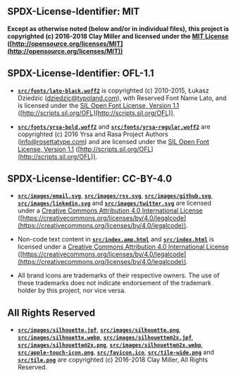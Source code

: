 ## SPDX-License-Identifier: MIT

**Except as otherwise noted (below and/or in individual files), this project is copyrighted (c) 2016-2018 Clay Miller and licensed under the [MIT License](LICENSE-MIT) ([http://opensource.org/licenses/MIT](http://opensource.org/licenses/MIT))**

## SPDX-License-Identifier: OFL-1.1

- [**`src/fonts/lato-black.woff2`**](src/fonts/lato-black.woff2) is copyrighted (c) 2010-2015, Łukasz Dziedzic (dziedzic@typoland.com), with Reserved Font Name Lato, and is licensed under the [SIL Open Font License, Version 1.1](LICENSE-OFL-1.1) ([http://scripts.sil.org/OFL](http://scripts.sil.org/OFL)).

- [**`src/fonts/yrsa-bold.woff2`**](src/fonts/yrsa-bold.woff2) and [**`src/fonts/yrsa-regular.woff2`**](src/fonts/yrsa-regular.woff2) are copyrighted (c) 2016 Yrsa and Rasa Project Authors (info@rosettatype.com) and are licensed under the [SIL Open Font License, Version 1.1](LICENSE-OFL-1.1) ([http://scripts.sil.org/OFL](http://scripts.sil.org/OFL)).

## SPDX-License-Identifier: CC-BY-4.0

- [**`src/images/email.svg`**](src/images/email.svg), [**`src/images/rss.svg`**](src/images/rss.svg), [**`src/images/github.svg`**](src/images/github.svg), [**`src/images/linkedin.svg`**](src/images/linkedin.svg) and [**`src/images/twitter.svg`**](src/images/twitter.svg) are licensed under a [Creative Commons Attribution 4.0 International License](LICENSE-CC-BY-4.0) ([https://creativecommons.org/licenses/by/4.0/legalcode](https://creativecommons.org/licenses/by/4.0/legalcode)).

- Non-code text content in [**`src/index.amp.html`**](src/index.amp.html) and [**`src/index.html`**](src/index.html) is licensed under a [Creative Commons Attribution 4.0 International License](LICENSE-CC-BY-4.0) ([https://creativecommons.org/licenses/by/4.0/legalcode](https://creativecommons.org/licenses/by/4.0/legalcode)).

- All brand icons are trademarks of their respective owners. The use of these trademarks does not indicate endorsement of the trademark holder by this project, nor vice versa.

## All Rights Reserved

- [**`src/images/silhouette.jpf`**](src/images/silhouette.jpf), [**`src/images/silhouette.png`**](src/images/silhouette.png), [**`src/images/silhouette.webp`**](src/images/silhouette.webp), [**`src/images/silhouette@2x.jpf`**](src/images/silhouette@2x.jpf), [**`src/images/silhouette@2x.png`**](src/images/silhouette@2x.png), [**`src/images/silhouette@2x.webp`**](src/images/silhouette@2x.webp), [**`src/apple-touch-icon.png`**](src/apple-touch-icon.png), [**`src/favicon.ico`**](src/favicon.ico), [**`src/tile-wide.png`**](src/tile-wide.png) and [**`src/tile.png`**](src/tile.png) are copyrighted (c) 2016-2018 Clay Miller, All Rights Reserved.
